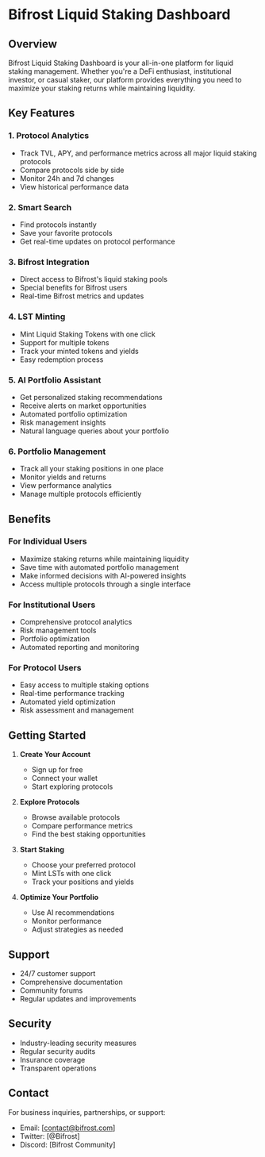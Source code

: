 # Bifrost Liquid Staking Dashboard

## Overview
Bifrost Liquid Staking Dashboard is your all-in-one platform for liquid staking management. Whether you're a DeFi enthusiast, institutional investor, or casual staker, our platform provides everything you need to maximize your staking returns while maintaining liquidity.

## Key Features

### 1. Protocol Analytics
- Track TVL, APY, and performance metrics across all major liquid staking protocols
- Compare protocols side by side
- Monitor 24h and 7d changes
- View historical performance data

### 2. Smart Search
- Find protocols instantly
- Save your favorite protocols
- Get real-time updates on protocol performance

### 3. Bifrost Integration
- Direct access to Bifrost's liquid staking pools
- Special benefits for Bifrost users
- Real-time Bifrost metrics and updates

### 4. LST Minting
- Mint Liquid Staking Tokens with one click
- Support for multiple tokens
- Track your minted tokens and yields
- Easy redemption process

### 5. AI Portfolio Assistant
- Get personalized staking recommendations
- Receive alerts on market opportunities
- Automated portfolio optimization
- Risk management insights
- Natural language queries about your portfolio

### 6. Portfolio Management
- Track all your staking positions in one place
- Monitor yields and returns
- View performance analytics
- Manage multiple protocols efficiently

## Benefits

### For Individual Users
- Maximize staking returns while maintaining liquidity
- Save time with automated portfolio management
- Make informed decisions with AI-powered insights
- Access multiple protocols through a single interface

### For Institutional Users
- Comprehensive protocol analytics
- Risk management tools
- Portfolio optimization
- Automated reporting and monitoring

### For Protocol Users
- Easy access to multiple staking options
- Real-time performance tracking
- Automated yield optimization
- Risk assessment and management

## Getting Started

1. **Create Your Account**
   - Sign up for free
   - Connect your wallet
   - Start exploring protocols

2. **Explore Protocols**
   - Browse available protocols
   - Compare performance metrics
   - Find the best staking opportunities

3. **Start Staking**
   - Choose your preferred protocol
   - Mint LSTs with one click
   - Track your positions and yields

4. **Optimize Your Portfolio**
   - Use AI recommendations
   - Monitor performance
   - Adjust strategies as needed

## Support

- 24/7 customer support
- Comprehensive documentation
- Community forums
- Regular updates and improvements

## Security

- Industry-leading security measures
- Regular security audits
- Insurance coverage
- Transparent operations

## Contact

For business inquiries, partnerships, or support:
- Email: [contact@bifrost.com]
- Twitter: [@Bifrost]
- Discord: [Bifrost Community]

